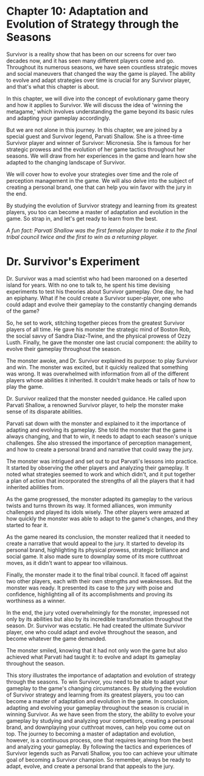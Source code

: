 # Chapter 10: Adaptation and Evolution of Strategy through the Seasons

Survivor is a reality show that has been on our screens for over two decades now, and it has seen many different players come and go. Throughout its numerous seasons, we have seen countless strategic moves and social maneuvers that changed the way the game is played. The ability to evolve and adapt strategies over time is crucial for any Survivor player, and that's what this chapter is about.

In this chapter, we will dive into the concept of evolutionary game theory and how it applies to Survivor. We will discuss the idea of 'winning the metagame,' which involves understanding the game beyond its basic rules and adapting your gameplay accordingly.

But we are not alone in this journey. In this chapter, we are joined by a special guest and Survivor legend, Parvati Shallow. She is a three-time Survivor player and winner of Survivor: Micronesia. She is famous for her strategic prowess and the evolution of her game tactics throughout her seasons. We will draw from her experiences in the game and learn how she adapted to the changing landscape of Survivor.

We will cover how to evolve your strategies over time and the role of perception management in the game. We will also delve into the subject of creating a personal brand, one that can help you win favor with the jury in the end.

By studying the evolution of Survivor strategy and learning from its greatest players, you too can become a master of adaptation and evolution in the game. So strap in, and let's get ready to learn from the best. 

*A fun fact: Parvati Shallow was the first female player to make it to the final tribal council twice and the first to win as a returning player.*
# Dr. Survivor's Experiment 

Dr. Survivor was a mad scientist who had been marooned on a deserted island for years. With no one to talk to, he spent his time devising experiments to test his theories about Survivor gameplay. One day, he had an epiphany. What if he could create a Survivor super-player, one who could adapt and evolve their gameplay to the constantly changing demands of the game? 

So, he set to work, stitching together pieces from the greatest Survivor players of all time. He gave his monster the strategic mind of Boston Rob, the social savvy of Sandra Diaz-Twine, and the physical prowess of Ozzy Lusth. Finally, he gave the monster one last crucial component: the ability to evolve their gameplay throughout the season. 

The monster awoke, and Dr. Survivor explained its purpose: to play Survivor and win. The monster was excited, but it quickly realized that something was wrong. It was overwhelmed with information from all of the different players whose abilities it inherited. It couldn't make heads or tails of how to play the game.

Dr. Survivor realized that the monster needed guidance. He called upon Parvati Shallow, a renowned Survivor player, to help the monster make sense of its disparate abilities. 

Parvati sat down with the monster and explained to it the importance of adapting and evolving its gameplay. She told the monster that the game is always changing, and that to win, it needs to adapt to each season's unique challenges. She also stressed the importance of perception management, and how to create a personal brand and narrative that could sway the jury. 

The monster was intrigued and set out to put Parvati's lessons into practice. It started by observing the other players and analyzing their gameplay. It noted what strategies seemed to work and which didn't, and it put together a plan of action that incorporated the strengths of all the players that it had inherited abilities from.

As the game progressed, the monster adapted its gameplay to the various twists and turns thrown its way. It formed alliances, won immunity challenges and played its idols wisely. The other players were amazed at how quickly the monster was able to adapt to the game's changes, and they started to fear it.

As the game neared its conclusion, the monster realized that it needed to create a narrative that would appeal to the jury. It started to develop its personal brand, highlighting its physical prowess, strategic brilliance and social game. It also made sure to downplay some of its more cutthroat moves, as it didn't want to appear too villainous.

Finally, the monster made it to the final tribal council. It faced off against two other players, each with their own strengths and weaknesses. But the monster was ready. It presented its case to the jury with poise and confidence, highlighting all of its accomplishments and proving its worthiness as a winner.

In the end, the jury voted overwhelmingly for the monster, impressed not only by its abilities but also by its incredible transformation throughout the season. Dr. Survivor was ecstatic. He had created the ultimate Survivor player, one who could adapt and evolve throughout the season, and become whatever the game demanded.

The monster smiled, knowing that it had not only won the game but also achieved what Parvati had taught it: to evolve and adapt its gameplay throughout the season.

This story illustrates the importance of adaptation and evolution of strategy through the seasons. To win Survivor, you need to be able to adapt your gameplay to the game's changing circumstances. By studying the evolution of Survivor strategy and learning from its greatest players, you too can become a master of adaptation and evolution in the game.
In conclusion, adapting and evolving your gameplay throughout the season is crucial in winning Survivor. As we have seen from the story, the ability to evolve your gameplay by studying and analyzing your competitors, creating a personal brand, and downplaying your cutthroat moves, can help you come out on top. The journey to becoming a master of adaptation and evolution, however, is a continuous process, one that requires learning from the best and analyzing your gameplay. By following the tactics and experiences of Survivor legends such as Parvati Shallow, you too can achieve your ultimate goal of becoming a Survivor champion. So remember, always be ready to adapt, evolve, and create a personal brand that appeals to the jury.